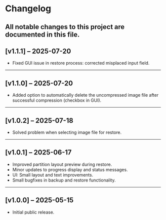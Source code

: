 # Changelog

All notable changes to this project are documented in this file.
---
## [v1.1.1] – 2025-07-20
- Fixed GUI issue in restore process: corrected misplaced input field.
---
## [v1.1.0] – 2025-07-20
- Added option to automatically delete the uncompressed image file after successful compression (checkbox in GUI).
---

## [v1.0.2] – 2025-07-18
- Solved problem when selecting image file for restore.
---

## [v1.0.1] – 2025-06-17
- Improved partition layout preview during restore.
- Minor updates to progress display and status messages.
- UI: Small layout and text improvements.
- Small bugfixes in backup and restore functionality.
---

## [v1.0.0] – 2025-05-15
- Initial public release.
